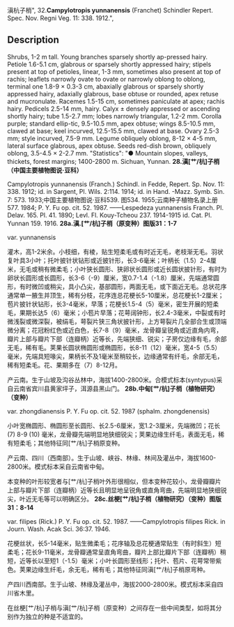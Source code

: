 滇杭子梢",
32.**Campylotropis yunnanensis** (Franchet) Schindler Repert. Spec. Nov. Regni Veg. 11: 338. 1912.",

## Description
Shrubs, 1-2 m tall. Young branches sparsely shortly ap-pressed hairy. Petiole 1.6-5.1 cm, glabrous or sparsely shortly appressed hairy; stipels present at top of petioles, linear, 1-3 mm, sometimes also present at top of rachis; leaflets narrowly ovate to ovate or narrowly oblong to oblong, terminal one 1.8-9 × 0.3-3 cm, abaxially glabrous or sparsely shortly appressed hairy, adaxially glabrous, base obtuse or rounded, apex retuse and mucronulate. Racemes 1.5-15 cm, sometimes paniculate at apex; rachis hairy. Pedicels 2.5-14 mm, hairy. Calyx ± densely appressed or ascending shortly hairy; tube 1.5-2.7 mm; lobes narrowly triangular, 1.2-2 mm. Corolla purple; standard ellip-tic, 9.5-10.5 mm, apex obtuse; wings 8.5-10.5 mm, clawed at base; keel incurved, 12.5-15.5 mm, clawed at base. Ovary 2.5-3 mm; style incurved, 7.5-9 mm. Legume obliquely oblong, 8-12 × 4-5 mm, lateral surface glabrous, apex obtuse. Seeds red-dish brown, obliquely oblong, 3.5-4.5 × 2-2.7 mm.
  "Statistics": "● Mountain slopes, valleys, thickets, forest margins; 1400-2800 m. Sichuan, Yunnan.
**28.滇[艹/杭]子梢（中国主要植物图说·豆科）**

Campylotropis yunnanensis (Franch.) Schindl. in Fedde, Repert. Sp. Nov. 11: 338. 1912; id. in Sargent, Pl. Wils. 2:114. 1914; id. in Hand. -Mazz. Symb. Sin. 7: 573. 1933;中国主要植物图说·豆科539. 图534. 1955;云南种子植物名录上册577. 1984; P. Y. Fu op. cit. 52. 1987. ——Lespedeza yunnanensis Franch. Pl. Delav. 165. Pl. 41. 1890; Levl. Fl. Kouy-Tcheou 237. 1914-1915 id. Cat. Pl. Yunnan 159. 1916.
**28a.滇.[艹/杭]子梢（原变种）图版31：1-7**

var. yunnanensis

灌木，高1-2米余。小枝细，有棱，贴生短柔毛或有时近无毛，老枝渐无毛。羽状复叶具3小叶；托叶披针状钻形或近披针形，长3-6毫米；叶柄长（1.5）2-4厘米，无毛或稍有微柔毛；小叶狭长圆形、狭卵状长圆形或近长圆状披针形，有时为卵状长圆形或长圆形，长3-6（-9）厘米，宽0.7-1.4（-1.8）厘米，先端通常圆形，有时微凹或稍尖，具小凸尖，基部圆形，两面无毛，或下面近无毛。总状花序通常单一腋生并顶生，稀有分枝，花序连总花梗长5-10厘米，总花梗长1-2厘米；苞片披针状钻形，长3-4毫米，早落；花梗长1.5-4（5）毫米，密生开展的短柔毛，果期长达5（6）毫米；小苞片早落；花萼阔钟形，长2.4-3毫米，中裂或有时微浅裂或微深裂，被绢毛，萼裂片狭三角状披针形，上方萼裂片几全部合生或顶端微分离；花冠粉红色或近白色，长7-8（9）毫米，龙骨瓣呈锐角或近直角内弯，瓣片上部与瓣片下部（连瓣柄）近等长，先端狭细、锐尖；子房仅边缘有毛，余部无毛，稀有毛。荚果长圆状椭圆形或椭圆形，长8-11（12）毫米，宽4-5（5.5）毫米，先端具短喙尖，果柄长不及1毫米至稍较长，边缘通常有纤毛，余部无毛，稀有短柔毛。花、果期多在（7）8-12月。

产云南。生于山坡及沟谷丛林中，海拔1400-2800米。合模式标本(syntypus)采自云南省宾川县黄家坪子，洱源县黑山门。
**28b.中甸[艹/杭]子梢（植物研究）（变种）**

var. zhongdianensis P. Y. Fu op. cit. 52. 1987 (sphalm. zhongdenensis)

小叶宽椭圆形、椭圆形至长圆形、长2.5-6厘米，宽1.2-3厘米，先端微凹；花长 (7) 8-9 (10) 毫米，龙骨瓣先端明显地狭细锐尖；荚果边缘生纤毛，表面无毛，稀有短柔毛；其他特征同[艹/杭]子梢原变种。

产云南、四川（西南部）。生于山坡、峡谷、林缘、林间及灌丛中，海拔1600-2800米。模式标本采自云南省中甸。

本变种的叶形较宽者与[艹/杭]子梢叶外形很相似，但本变种花较小，龙骨瓣瓣片上部与瓣片下部（连瓣柄）近等长且明显地呈锐角或直角弯曲，先端明显地狭细锐尖，叶近无毛等可以明确区分。
**28c.丝梗[艹/杭]子梢（植物研究）（变种）图版31：8-14**

var. filipes (Rick.) P. Y. Fu op. cit. 52. 1987. ——Campylotropis filipes Rick. in Journ. Wash. Acak Sci. 36:37. 1946.

花梗丝状，长5-14毫米，贴生微柔毛；花序轴及总花梗通常贴生（有时斜生）短柔毛；花长9-11毫米，龙骨瓣通常呈直角弯曲，瓣片上部比瓣片下部（连瓣柄）稍短，近等长以至短1（-1.5）毫米；小叶长圆形至线形；托叶、苞片、花萼常带紫色。荚果边缘生纤毛，余无毛，稀有毛；其他特征同滇[艹/杭]子梢原弯种。

产四川西南部。生于山坡、林缘及灌丛中，海拔2000-2800米。模式标本采自四川省木里。

在丝梗[艹/杭]子梢与滇[艹/杭]子梢（原变种）之间存在一些中间类型，如将其分别作为独立的种是不适宜的。
